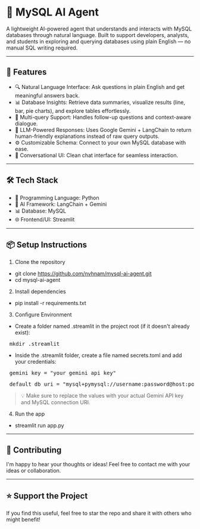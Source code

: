 # 🧠 MySQL AI Agent

A lightweight AI-powered agent that understands and interacts with MySQL databases through natural language. Built to support developers, analysts, and students in exploring and querying databases using plain English — no manual SQL writing required.

---

## 🚀 Features

- 🔍 Natural Language Interface: Ask questions in plain English and get meaningful answers back.
- 📊 Database Insights: Retrieve data summaries, visualize results (line, bar, pie charts), and explore tables effortlessly.
- 🔄 Multi-query Support: Handles follow-up questions and context-aware dialogue.
- 🧠 LLM-Powered Responses: Uses Google Gemini + LangChain to return human-friendly explanations instead of raw query outputs.
- ⚙️ Customizable Schema: Connect to your own MySQL database with ease.
- 💬 Conversational UI: Clean chat interface for seamless interaction.

---

## 🛠️ Tech Stack
- 🧪 Programming Language: Python
- 🧠 AI Framework: LangChain + Gemini
- 📊 Database: MySQL
- 🌐 Frontend/UI: Streamlit

---

## 📦 Setup Instructions
1. Clone the repository
- git clone https://github.com/nvhnam/mysql-ai-agent.git
- cd mysql-ai-agent

2. Install dependencies
- pip install -r requirements.txt

3. Configure Environment
- Create a folder named .streamlit in the project root (if it doesn't already exist):
<pre> mkdir .streamlit </pre>

- Inside the .streamlit folder, create a file named secrets.toml and add your credentials:
<pre> gemini_key = "your_gemini_api_key" </pre> 
<pre> default_db_uri = "mysql+pymysql://username:password@host:port/database_name" </pre>
  > 💡 Make sure to replace the values with your actual Gemini API key and MySQL connection URI.

4. Run the app
- streamlit run app.py

---

## 🤝 Contributing
I'm happy to hear your thoughts or ideas! Feel free to contact me with your ideas or collaboration.

---

## ⭐ Support the Project
If you find this useful, feel free to star the repo and share it with others who might benefit!
